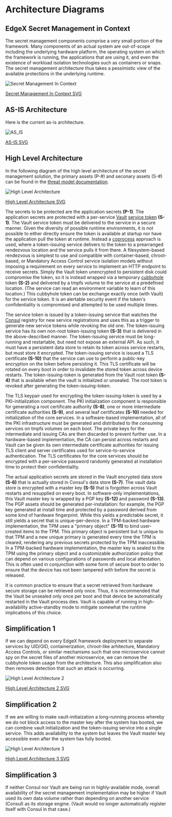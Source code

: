 # Architecture Diagrams

## EdgeX Secret Management in Context

The secret management components comprise a very small portion of the framework.  Many components of an actual system are out-of-scope including the underlying hardware platform, the operating system on which the framework is running, the applications that are using it, and even the existence of workload isolation technologies such as containers or snaps. The secret management architecture thus takes a pessimistic view of the available protections in the underlying runtime.

![Secret Management In Context](arch-in-context.jpg)

[Secret Management In Context SVG](arch-in-context.svg)

## AS-IS Architecture

Here is the current as-is architecture.

![AS_IS](arch-as-is.jpg)

[AS-IS SVG](arch-as-is.svg)

## High Level Architecture

In the following diagram of the high level architecture of the secret management solution, the primary assets (P-#) and seconary assets (S-#) can be found in the [threat model documentation](threat_model.md).

![High Level Architecture](high_level_architecture.jpg)

[High Level Architecture SVG](high_level_architecture.svg)

The secrets to be protected are the application secrets **(P-1)**. The application secrets are protected with a per-service [Vault](https://www.vaultproject.io/) [service token](https://www.vaultproject.io/docs/concepts/tokens.html#service-tokens) **(S-1)**.  The Vault service token must be delivered to the service in a secure manner.  Given the diversity of possible runtime environments, it is not possible to either directly ensure the token is available at startup nor have the application pull the token at runtime.  Instead a [coprocess](https://www.hashicorp.com/blog/cubbyhole-authentication-principles) approach is used, where a token-issuing service delivers to the token to a prearranged rendezvous location and the service pulls it from there. A filesystem-based rendezvous is simplest to use and compatible with container-based, chroot-based, or Mandatory Access Control service isolation models without imposing a requirement on every service to implement an HTTP endpoint to receive secrets. Simply the Vault token unencrypted to persistent disk could compromise the token, so it is instead wrapped via a temporary [cubbyhole](https://www.vaultproject.io/docs/secrets/cubbyhole/index.html) token **(S-2)** and delivered by a tmpfs volume to the service at a predefined location.  (The service can read an environment variable to learn of this location.)  This cubbyhole token can be exchange exactly once (with Vault) for the service token.  It is an alertable security event if the token's confidentiality is compromised and attempted to be used multiple times.

The service token is issued by a token-issuing service that watches the [Consul](https://www.consul.io/) registry for new service registrations and uses this as a trigger to generate new service tokens while revoking the old one.  The token-issuing service has its own non-root token-issuing token **(S-3)** that is delivered in the above-described manner.  The token-issuing service must be long-running and restartable, but need not expose an external API.  As such, it must have a persistent data store to retain its token across service restarts, but must store it encrypted.  The token-issuing service is issued a TLS certificate **(S-10)** that the service can use to perform a public-key encryption on the token before persisting it.  This TLS certificate will be rotated on every boot in order to invalidate the stored token across device restarts.  The token-issuing-token is generated from the Vault root token **(S-4)** that is available when the vault is initialized or unsealed. The root token is revoked after generating the token-issuing-token.

The TLS keypair used for encrypting the token-issuing-token is used by a PKI-initialization component.  The PKI initialization component is responsible for generating a root certificate authority **(S-8)**, one or more intermediate certificate authorities **(S-9)**, and several leaf certificates **(S-10)** needed for initialization of the core services.  In a software-based implementation, all of the PKI infrastructure must be generated and distributed to the consuming services on tmpfs volumes on each boot. The private keys for the intermediate and issuing CAs are then discarded to prevent further use.  In a hardware-based implementation, the CA can persist across restarts and Vault can be given its own intermediate certificate authorities for issuing TLS client and server certificates used for service-to-service authentication.  The TLS certificates for the core services should be encrypted with a per-service password randomly generated at installation time to protect their confidentiality.

The actual application secrets are stored in the Vault encrypted data store **(S-6)** that is actually stored in Consul's data store **(S-7)**.  The vault data store is encrypted with a master key **(S-5)** that is forgotten across Vault restarts and resupplied on every boot.  In software-only implementations, this Vault master key is wrapped by a PGP key **(S-12)** and password **(S-13)**.  The PGP assets should be generated per-installation: for example, the PGP key generated at install time and protected by a password derived from some kind of hardware fingerprint.  While this yields a predictable secret, it still yields a secret that is unique-per-device.  In a TPM-backed hardware implementation, the TPM uses a "primary object" **(S-11)** to bind user-created items to the TPM.  This primary object is persistent but is unique to that TPM and a new unique primary is generated every time the TPM is cleared, rendering any previous secrets protected by the TPM inaccessible.  In a TPM-backed hardware implementation, the master key is sealed to the TPM using the primary object and a customizable authorization policy that can depend on various configurations of passwords and local attestation.  This is often used in conjunction with some form of secure boot to order to ensure that the device has not been tampered with before the secret is released.

It is common practice to ensure that a secret retrieved from hardware secure storage can be retrieved only once.  Thus, it is recommended that the Vault be unsealed only once per boot and that device be automatically restarted in the Vault process dies.  Vault is capable of running in high-availability active-standby mode to mitigate somewhat the runtime implications of this choice.

## Simplification 1

If we can depend on every EdgeX framework deployment to separate services by UID/GID, containerization, chroot-like arhitecture, Mandatory Access Controls, or similar mechanisms such that one microservice cannot spy on the secret files of another microservice, we can remove the cubbyhole token usage from the architecture. This also simplification also then removes detection that such an attack is occurring.

![High Level Architecture 2](high_level_architecture-2.jpg)

[High Level Architecture 2 SVG](high_level_architecture-2.svg)

## Simplification 2

If we are willing to make vault-initiaization a long-running process whereby we do not block access to the master key after the system has booted, we can combine vault initialization and the token-issuing service into a single service.  This adds availability to the system but leaves the Vault master key accessible even after the system has fully booted.

![High Level Architecture 3](high_level_architecture-3.jpg)

[High Level Architecture 3 SVG](high_level_architecture-3.svg)

## Simplification 3

If neither Consul nor Vault are being run in highly-available mode, overall availability of the secret management implementation may be higher if Vault used its own data volume rather than depending on another service (Consul) as its storage engine.  (Vault would no longer automatically register itself with Consul in that case.)